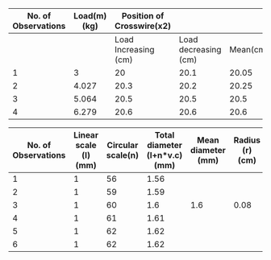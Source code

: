 No. of Observations|Load(m) (kg)|Position of Crosswire(x2)|                    |        |Shift(x=x2-x1)(cm)
-------------------|------------|-------------------------|--------------------|--------|------------------
                   |            |Load Increasing (cm)     |Load decreasing (cm)|Mean(cm)|
1                  |3           |20                       |20.1                |20.05   |
2                  |4.027       |20.3                     |20.2                |20.25   |0.6
3                  |5.064       |20.5                     |20.5                |20.5    |
4                  |6.279       |20.6                     |20.6                |20.6    |



No. of Observations|Linear scale (l) (mm)|Circular scale(n)|Total diameter (l+n*v.c)(mm)|Mean diameter (mm)|Radius (r) (cm)
-------------------|---------------------|-----------------|----------------------------|------------------|---------------
1                  |1                    |56               |1.56                        |                  |
2                  |1                    |59               |1.59                        |                  |
3                  |1                    |60               |1.6                         |1.6               |0.08
4                  |1                    |61               |1.61                        |                  |
5                  |1                    |62               |1.62                        |                  |
6                  |1                    |62               |1.62                        |                  |



